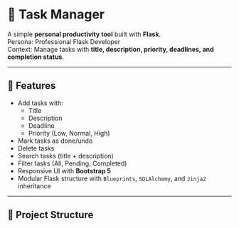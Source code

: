 # 📝 Task Manager

A simple **personal productivity tool** built with **Flask**.  
Persona: Professional Flask Developer  
Context: Manage tasks with **title, description, priority, deadlines, and completion status**.

---

## 🚀 Features
- Add tasks with:
  - Title
  - Description
  - Deadline
  - Priority (Low, Normal, High)
- Mark tasks as done/undo
- Delete tasks
- Search tasks (title + description)
- Filter tasks (All, Pending, Completed)
- Responsive UI with **Bootstrap 5**
- Modular Flask structure with `Blueprints`, `SQLAlchemy`, and `Jinja2` inheritance

---

## 📂 Project Structure

